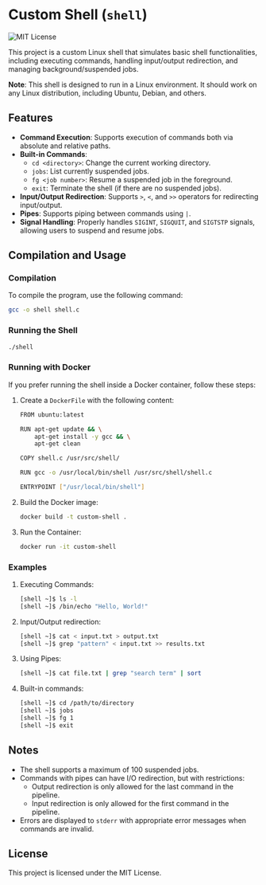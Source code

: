 # Custom Shell (`shell`)

![MIT License](https://img.shields.io/badge/License-MIT-yellow.svg)

This project is a custom Linux shell that simulates basic shell functionalities, including executing commands, handling input/output redirection, and managing background/suspended jobs.

**Note**: This shell is designed to run in a Linux environment. It should work on any Linux distribution, including Ubuntu, Debian, and others.

## Features

- **Command Execution**: Supports execution of commands both via absolute and relative paths.
- **Built-in Commands**:
  - `cd <directory>`: Change the current working directory.
  - `jobs`: List currently suspended jobs.
  - `fg <job number>`: Resume a suspended job in the foreground.
  - `exit`: Terminate the shell (if there are no suspended jobs).
- **Input/Output Redirection**: Supports `>`, `<`, and `>>` operators for redirecting input/output.
- **Pipes**: Supports piping between commands using `|`.
- **Signal Handling**: Properly handles `SIGINT`, `SIGQUIT`, and `SIGTSTP` signals, allowing users to suspend and resume jobs.

## Compilation and Usage

### Compilation
To compile the program, use the following command:
```bash
gcc -o shell shell.c
```
### Running the Shell
```bash
./shell
```
### Running with Docker
If you prefer running the shell inside a Docker container, follow these steps:
1. Create a `DockerFile` with the following content:

    ```bash
    FROM ubuntu:latest

    RUN apt-get update && \
        apt-get install -y gcc && \
        apt-get clean

    COPY shell.c /usr/src/shell/

    RUN gcc -o /usr/local/bin/shell /usr/src/shell/shell.c

    ENTRYPOINT ["/usr/local/bin/shell"]
    ```

2. Build the Docker image:

    ```bash
    docker build -t custom-shell .
    ```

3. Run the Container:

    ```bash
    docker run -it custom-shell
    ```

### Examples
1. Executing Commands:

    ```bash
    [shell ~]$ ls -l
    [shell ~]$ /bin/echo "Hello, World!"
    ```
2. Input/Output redirection:

    ```bash
    [shell ~]$ cat < input.txt > output.txt
    [shell ~]$ grep "pattern" < input.txt >> results.txt
    ```
3. Using Pipes:

    ```bash
    [shell ~]$ cat file.txt | grep "search term" | sort
    ```
4. Built-in commands:

    ```bash
    [shell ~]$ cd /path/to/directory
    [shell ~]$ jobs
    [shell ~]$ fg 1
    [shell ~]$ exit
    ```

## Notes
- The shell supports a maximum of 100 suspended jobs.
- Commands with pipes can have I/O redirection, but with restrictions:
    - Output redirection is only allowed for the last command in the pipeline.
    - Input redirection is only allowed for the first command in the pipeline.
- Errors are displayed to `stderr` with appropriate error messages when commands are invalid.

## License
This project is licensed under the MIT License.